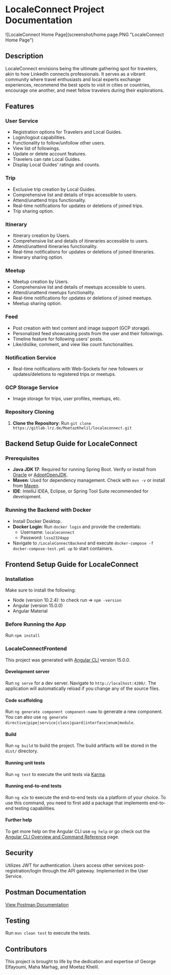 # LocaleConnect Project Documentation

![LocaleConnect Home Page](screenshot/home page.PNG "LocaleConnect Home Page")

## Description

LocaleConnect envisions being the ultimate gathering spot for travelers, akin to how LinkedIn connects professionals. It serves as a vibrant community where travel enthusiasts and local experts exchange experiences, recommend the best spots to visit in cities or countries, encourage one another, and meet fellow travelers during their explorations.

## Features

### User Service
- Registration options for Travelers and Local Guides.
- Login/logout capabilities.
- Functionality to follow/unfollow other users.
- View list of followings.
- Update or delete account features.
- Travelers can rate Local Guides.
- Display Local Guides' ratings and counts.

### Trip
- Exclusive trip creation by Local Guides.
- Comprehensive list and details of trips accessible to users.
- Attend/unattend trips functionality.
- Real-time notifications for updates or deletions of joined trips.
- Trip sharing option.

### Itinerary
- Itinerary creation by Users.
- Comprehensive list and details of itineraries accessible to users.
- Attend/unattend itineraries functionality.
- Real-time notifications for updates or deletions of joined itineraries.
- Itinerary sharing option.

### Meetup
- Meetup creation by Users.
- Comprehensive list and details of meetups accessible to users.
- Attend/unattend meetups functionality.
- Real-time notifications for updates or deletions of joined meetups.
- Meetup sharing option.

### Feed
- Post creation with text content and image support (GCP storage).
- Personalized feed showcasing posts from the user and their followings.
- Timeline feature for following users' posts.
- Like/dislike, comment, and view like count functionalities.

### Notification Service
- Real-time notifications with Web-Sockets for new followers or updates/deletions to registered trips or meetups.

### GCP Storage Service
- Image storage for trips, user profiles, meetups, etc.

### Repository Cloning
1. **Clone the Repository**: Run `git clone https://gitlab.lrz.de/MoetazKhelil/localeconnect.git`

## Backend Setup Guide for LocaleConnect

### Prerequisites
- **Java JDK 17**: Required for running Spring Boot. Verify or install from [Oracle](https://www.oracle.com/java/technologies/javase/jdk17-archive-downloads.html) or [AdoptOpenJDK](https://adoptopenjdk.net/?variant=openjdk17).
- **Maven**: Used for dependency management. Check with `mvn -v` or install from [Maven](https://maven.apache.org/install.html).
- **IDE**: IntelliJ IDEA, Eclipse, or Spring Tool Suite recommended for development.

### Running the Backend with Docker
- Install Docker Desktop.
- **Docker Login**: Run `docker login` and provide the credentials:
    - Username: `localeconnect`
    - Password: `lssa2324app`
- Navigate to `/LocaleConnectBackend` and execute `docker-compose -f docker-compose-test.yml up` to start containers.

## Frontend Setup Guide for LocaleConnect

### Installation
Make sure to install the following:
- Node (version 10.2.4): to check run => `npm -version`
- Angular (version 15.0.0)
- Angular Material

### Before Running the App
Run `npm install`

### LocaleConnectFrontend
This project was generated with [Angular CLI](https://github.com/angular/angular-cli) version 15.0.0.

#### Development server
Run `ng serve` for a dev server. Navigate to `http://localhost:4200/`. The application will automatically reload if you change any of the source files.

#### Code scaffolding
Run `ng generate component component-name` to generate a new component. You can also use `ng generate directive|pipe|service|class|guard|interface|enum|module`.

#### Build
Run `ng build` to build the project. The build artifacts will be stored in the `dist/` directory.

#### Running unit tests
Run `ng test` to execute the unit tests via [Karma](https://karma-runner.github.io).

#### Running end-to-end tests
Run `ng e2e` to execute the end-to-end tests via a platform of your choice. To use this command, you need to first add a package that implements end-to-end testing capabilities.

#### Further help
To get more help on the Angular CLI use `ng help` or go check out the [Angular CLI Overview and Command Reference](https://angular.io/cli) page.

## Security
Utilizes JWT for authentication. Users access other services post-registration/login through the API gateway. Implemented in the User Service.

## Postman Documentation
[View Postman Documentation](https://www.postman.com/cloudy-shadow-750794/workspace/new-team-workspace/overview)

## Testing
Run `mvn clean test` to execute the tests.

## Contributors
This project is brought to life by the dedication and expertise of George Elfayoumi, Maha Marhag, and Moetaz Khelil.
